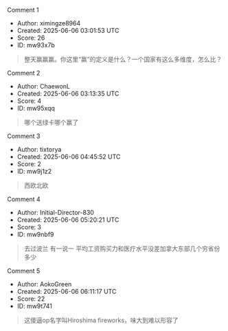 Comment 1

- Author: ximingze8964
- Created: 2025-06-06 03:01:53 UTC
- Score: 26
- ID: mw93x7b

> 整天赢赢赢。你这里“赢”的定义是什么？一个国家有这么多维度，怎么比？

Comment 2

- Author: ChaewonL
- Created: 2025-06-06 03:13:35 UTC
- Score: 4
- ID: mw95xqq

> 哪个送绿卡哪个赢了

Comment 3

- Author: tixtorya
- Created: 2025-06-06 04:45:52 UTC
- Score: 2
- ID: mw9j1z2

> 西欧北欧

Comment 4

- Author: Initial-Director-830
- Created: 2025-06-06 05:20:21 UTC
- Score: 3
- ID: mw9nbf9

> 去过波兰 有一说一 平均工资购买力和医疗水平没差加拿大东部几个穷省份多少

Comment 5

- Author: AokoGreen
- Created: 2025-06-06 06:11:17 UTC
- Score: 22
- ID: mw9t741

> 这傻逼op名字叫Hiroshima fireworks，味大到难以形容了

